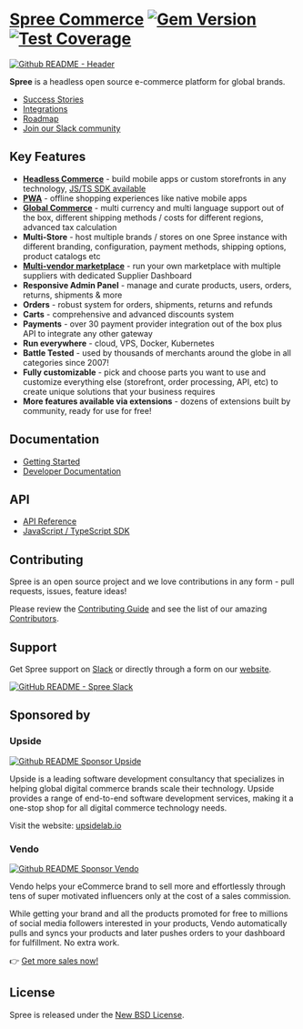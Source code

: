 # [Spree Commerce](https://spreecommerce.org) [![Gem Version](https://badge.fury.io/rb/spree.svg)](https://badge.fury.io/rb/spree) [![Test Coverage](https://api.codeclimate.com/v1/badges/8277fc2bb0b1f777084f/test_coverage)](https://codeclimate.com/github/spree/spree/test_coverage)

[![Github README - Header](https://github.com/spree/spree/assets/43988137/54768c5a-3d8f-48db-b965-f1cb96ed7f91)](https://github.com/spree/spree/releases/tag/v4.6.0)

**Spree** is a headless open source e-commerce platform for global brands.

* [Success Stories](https://spreecommerce.org/stories/)
* [Integrations](https://spreecommerce.org/integrations/)
* [Roadmap](https://github.com/spree/spree/milestones?direction=asc&sort=due_date&state=open)
* [Join our Slack community](http://slack.spreecommerce.org/)

## Key Features

* **[Headless Commerce](https://spreecommerce.org/use-cases/headless-ecommerce-api/)** - build mobile apps or custom storefronts in any technology, [JS/TS SDK available](https://github.com/spree/spree-storefront-api-v2-js-sdk)
* **[PWA](https://spreecommerce.org/use-cases/spree-pwa-progressive-web-application/)** - offline shopping experiences like native mobile apps
* **[Global Commerce](https://spreecommerce.org/use-cases/international-sales-demo/)** - multi currency and multi language support out of the box, different shipping methods / costs for different regions, advanced tax calculation
* **Multi-Store** - host multiple brands / stores on one Spree instance with different branding, configuration, payment methods, shipping options, product catalogs etc
* **[Multi-vendor marketplace](https://spreecommerce.org/use-cases/multi-vendor-marketplace-demo/)** - run your own marketplace with multiple suppliers with dedicated Supplier Dashboard
* **Responsive Admin Panel** - manage and curate products, users, orders, returns, shipments & more
* **Orders** - robust system for orders, shipments, returns and refunds
* **Carts** -  comprehensive and advanced discounts system
* **Payments** - over 30 payment provider integration out of the box plus API to integrate any other gateway
* **Run everywhere** - cloud, VPS, Docker, Kubernetes
* **Battle Tested** - used by thousands of merchants around the globe in all categories since 2007!
* **Fully customizable** - pick and choose parts you want to use and customize everything else (storefront, order processing, API, etc) to create unique solutions that your business requires
* **More features available via extensions** - dozens of extensions built by community, ready for use for free!

## Documentation

* [Getting Started](https://dev-docs.spreecommerce.org/getting-started/installation)
* [Developer Documentation](https://dev-docs.spreecommerce.org/)

## API

* [API Reference](https://api.spreecommerce.org/)
* [JavaScript / TypeScript SDK](https://github.com/spree/spree-storefront-api-v2-js-sdk)

## Contributing

Spree is an open source project and we love contributions in any form - pull requests, issues, feature ideas!

Please review the [Contributing Guide](https://dev-docs.spreecommerce.org/contributing/index) and see the list of our amazing [Contributors](https://github.com/spree/spree/graphs/contributors).

## Support

Get Spree support on [Slack](https://spree-commerce.slack.com/join/shared_invite/zt-ico7d35e-OeoAYXKO8XNtrZR1ZvBb5A#/shared-invite/email) or directly through a form on our [website](https://spreecommerce.org/contact/).

[![GitHub README - Spree Slack](https://github.com/spree/spree/assets/43988137/d0fc8423-5f38-4514-bfb1-c26eeb752639)](https://spree-commerce.slack.com/join/shared_invite/zt-ico7d35e-OeoAYXKO8XNtrZR1ZvBb5A#/shared-invite/email)

## Sponsored by

### Upside
[![Github README Sponsor Upside](https://github.com/spree/spree/assets/43988137/8b0a50a8-640e-4561-b833-2ab6de2da68d)](https://upsidelab.io/)

Upside is a leading software development consultancy that specializes in helping global digital commerce brands scale their technology. Upside provides a range of end-to-end software development services, making it a one-stop shop for all digital commerce technology needs.

Visit the website: [upsidelab.io](https://upsidelab.io)

### Vendo

[![Github README Sponsor Vendo](https://github.com/spree/spree/assets/43988137/7d0ab67c-7484-414d-bed4-156fcb00c149)](https://www.getvendo.com/)

Vendo helps your eCommerce brand to sell more and effortlessly through tens of super motivated influencers only at the cost of a sales commission.

While getting your brand and all the products promoted for free to millions of social media followers interested in your products, Vendo automatically pulls and syncs your products and later pushes orders to your dashboard for fulfillment. No extra work.

👉 [Get more sales now!](https://www.getvendo.com/vendo-seller-network)

## License

Spree is released under the [New BSD License](https://github.com/spree/spree/blob/main/license.md).
